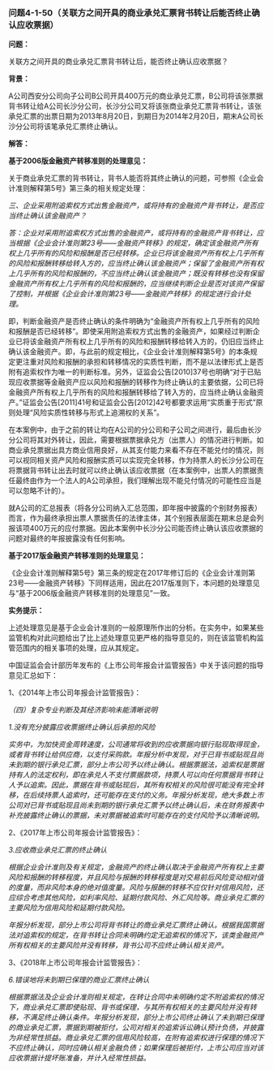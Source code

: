 ### 问题4-1-50（关联方之间开具的商业承兑汇票背书转让后能否终止确认应收票据）

**问题：**

关联方之间开具的商业承兑汇票背书转让后，能否终止确认应收票据？

**背景：**

A公司西安分公司向子公司B公司开具400万元的商业承兑汇票，B公司将该张票据背书转让给A公司长沙分公司，长沙分公司又将该张商业承兑汇票背书转让，该张承兑汇票的出票日期为2013年8月20日，到期日为2014年2月20日，期末A公司长沙分公司将该笔承兑汇票终止确认。

**解答：**

**基于2006版金融资产转移准则的处理意见：**

关于商业承兑汇票的背书转让，背书人能否将其终止确认的问题，可参照《企业会计准则解释第5号》第三条的相关规定处理：

*三、企业采用附追索权方式出售金融资产，或将持有的金融资产背书转让，是否应当终止确认该金融资产？*

*答：企业对采用附追索权方式出售的金融资产，或将持有的金融资产背书转让，应当根据《企业会计准则第23号——金融资产转移》的规定，确定该金融资产所有权上几乎所有的风险和报酬是否已经转移。企业已将该金融资产所有权上几乎所有的风险和报酬转移给转入方的，应当终止确认该金融资产；保留了金融资产所有权上几乎所有的风险和报酬的，不应当终止确认该金融资产；既没有转移也没有保留金融资产所有权上几乎所有的风险和报酬的，应当继续判断企业是否对该资产保留了控制，并根据《企业会计准则第23号——金融资产转移》的规定进行会计处理。*

即，判断金融资产是否终止确认的条件明确为“金融资产所有权上几乎所有的风险和报酬是否已经转移”。即使采用附追索权方式出售的金融资产，如果经过判断企业已将该金融资产所有权上几乎所有的风险和报酬转移给转入方的，仍旧应当终止确认该金融资产。即，与此前的规定相比，《企业会计准则解释第5号》的本条规定更注重对风险和报酬的承担和转移情况的实质性判断，而不是以法律形式上是否附有追索权作为唯一的判断标准。另外，证监会公告[2010]37号也明确“对于已贴现应收票据等金融资产应以风险和报酬的转移作为终止确认的主要依据，公司已将金融资产所有权上几乎所有的风险和报酬转移给了转入方的，应当终止确认金融资产。”证监会公告[2011]41号和证监会公告[2012]42号都要求运用“实质重于形式”原则处理“风险实质性转移与形式上追溯权的关系”。

在本案例中，由于之前的转让均在A公司的分公司和子公司之间进行，最后由长沙分公司将其对外转让，因此，需要根据票据承兑方（出票人）的情况进行判断。如商业承兑票据出具方商业信用良好，从其支付能力来看不存在不能兑付的情况，则可以视同相关资产风险和报酬实质可以实现完全转移，作为持票人的长沙分公司在将票据背书转让出去时就可以终止确认该应收票据（在本案例中，出票人的票据责任最终由作为一个法人的A公司承担，我们理解出现不能兑付情况的可能性应当是可以忽略不计的）。

就A公司的汇总报表（将各分公司纳入汇总范围，即年报中披露的个别财务报表）而言，作为最终承担出票人票据责任的法律主体，其个别报表层面在期末总是会列报该项400万元的应付票据。因此本案例中长沙分公司能否终止确认该应收票据的问题对最终的年报披露没有任何影响。

**基于2017版金融资产转移准则的处理意见：**

《企业会计准则解释第5号》第三条的规定在2017年修订后的《企业会计准则第23号——金融资产转移》下同样适用，因此在2017版准则下，本问题的处理意见与“基于2006版金融资产转移准则的处理意见”一致。

**实务提示：**

上述处理意见是基于企业会计准则的一般原理所作出的分析。在实务中，如果某些监管机构对此问题给出了比上述处理意见更严格的指导意见的，则在该监管机构监管范围内的相关事项的处理，应从其规定。

中国证监会会计部历年发布的《上市公司年报会计监管报告》中关于该问题的指导意见汇总如下：

1、《2014年上市公司年报会计监管报告》：

*（四）复杂专业判断及其经济影响未能清晰说明*

*1.没有充分披露应收票据终止确认后承担的风险*

*实务中，为加快资金周转速度，公司通常将收到的应收票据向银行贴现取得现金，或者背书转让给供应商，以支付采购款。年报分析中发现，对于已背书或贴现且尚未到期的银行承兑汇票，部分上市公司予以终止确认。根据票据法，追索权是票据持有人的法定权利，即在承兑人不支付票据款项，持票人可以向任何票据背书转让人予以追索。因此，票据在背书或贴现后，其所有权相关的风险很可能没有完全转移，在后续持票人追索时，还可能存在支付的义务。年报分析发现，绝大多数上市公司对已背书或贴现且尚未到期的银行承兑汇票予以终止确认后，未在财务报表中补充披露终止确认的票据，未对票据被追索时可能存在的支付风险予以清晰说明。*

2、《2017年上市公司年报会计监管报告》：

*3.应收商业承兑汇票的终止确认*

*根据企业会计准则及有关规定，金融资产的终止确认取决于金融资产所有权上主要风险和报酬的转移程度，并且风险与报酬的转移程度是对交易前后风险变动相对值的度量，而非风险本身的绝对值度量。风险与报酬的转移不应仅针对信用风险，还应综合考虑其他风险，如利率风险、延期付款风险、外汇风险等。商业承兑汇票的主要风险为信用风险和延期付款风险。*

*年报分析发现，部分上市公司将背书转让的商业承兑汇票终止确认。根据我国票据法对追索权的规定，在背书转让合同未明确约定无追索权的情况下，该类金融资产所有权相关的主要风险并没有转移，背书公司不应终止确认相关资产。*

3、《2018年上市公司年报会计监管报告》：

*6.错误地将未到期已保理的商业汇票终止确认*

*根据票据法及企业会计准则相关规定，在转让合同中未明确约定不附追索权的情况下，商业承兑汇票即使贴现、背书或保理，与其所有权相关的主要风险并没有转移，不满足终止确认条件。年报分析发现，部分上市公司终止确认了未到期已保理的商业承兑汇票，票据到期被拒付，公司对相关的追索诉讼确认预计负债，并披露为非经常性损益。商业承兑汇票的信用风险较高，在附有追索权进行保理的情况下不应终止确认，同时应确认相关金融负债；如果保理后被拒付，上市公司应当对该应收票据计提坏账准备，并计入经常性损益。*